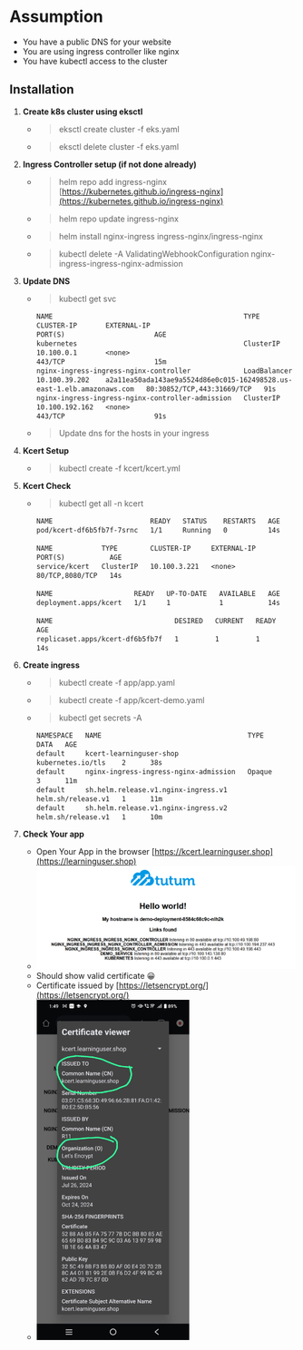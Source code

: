# Assumption

* You have a public DNS for your website
* You are using ingress controller like nginx
* You have kubectl access to the cluster  

## Installation

1. **Create k8s cluster using eksctl**
    * > eksctl create cluster -f eks.yaml
    * > eksctl delete cluster -f eks.yaml

2. **Ingress Controller setup (if not done already)**
    * > helm repo add ingress-nginx [https://kubernetes.github.io/ingress-nginx](https://kubernetes.github.io/ingress-nginx)
    * > helm repo update ingress-nginx
    * > helm install nginx-ingress ingress-nginx/ingress-nginx
    * > kubectl delete -A ValidatingWebhookConfiguration nginx-ingress-ingress-nginx-admission

3. **Update DNS**
    * > kubectl get svc

        ```text
        NAME                                               TYPE           CLUSTER-IP       EXTERNAL-IP                                                              PORT(S)                      AGE
        kubernetes                                         ClusterIP      10.100.0.1       <none>                                                                   443/TCP                      15m
        nginx-ingress-ingress-nginx-controller             LoadBalancer   10.100.39.202    a2a11ea50ada143ae9a5524d86e0c015-162498528.us-east-1.elb.amazonaws.com   80:30852/TCP,443:31669/TCP   91s
        nginx-ingress-ingress-nginx-controller-admission   ClusterIP      10.100.192.162   <none>                                                                   443/TCP                      91s
        ```

    * > Update dns for the hosts in your ingress

4. **Kcert Setup**
    * > kubectl create -f kcert/kcert.yml

5. **Kcert Check**
    * > kubectl get all -n kcert

        ```text
        NAME                        READY   STATUS    RESTARTS   AGE
        pod/kcert-df6b5fb7f-7srnc   1/1     Running   0          14s

        NAME            TYPE        CLUSTER-IP     EXTERNAL-IP   PORT(S)           AGE
        service/kcert   ClusterIP   10.100.3.221   <none>        80/TCP,8080/TCP   14s

        NAME                    READY   UP-TO-DATE   AVAILABLE   AGE
        deployment.apps/kcert   1/1     1            1           14s

        NAME                              DESIRED   CURRENT   READY   AGE
        replicaset.apps/kcert-df6b5fb7f   1         1         1       14s
        ```

6. **Create ingress**
    * > kubectl create -f app/app.yaml
    * > kubectl create -f app/kcert-demo.yaml
    * > kubectl get secrets -A

        ```text
        NAMESPACE   NAME                                    TYPE                 DATA   AGE
        default     kcert-learninguser-shop                 kubernetes.io/tls    2      38s
        default     nginx-ingress-ingress-nginx-admission   Opaque               3      11m
        default     sh.helm.release.v1.nginx-ingress.v1     helm.sh/release.v1   1      11m
        default     sh.helm.release.v1.nginx-ingress.v2     helm.sh/release.v1   1      10m
        ```

7. **Check Your app**
    * Open Your App in the browser [https://kcert.learninguser.shop](https://learninguser.shop)
    * <img src="./images/kcert_k8s.png" width="600">
    * Should show valid certificate 😀
    * Certificate issued by [https://letsencrypt.org/](https://letsencrypt.org/)
    * <img src="./images/ssl_eks_k8s.jpeg" height="600">